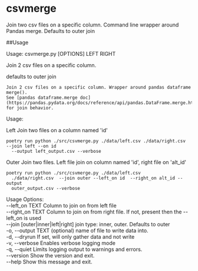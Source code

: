 # csvmerge

Join two csv files on a specific column.  Command line wrapper around Pandas merge. 
  Defaults to outer join
    
##Usage

Usage: csvmerge.py [OPTIONS] LEFT RIGHT

   Join 2 csv files on a specific column.

   defaults to outer join

    Join 2 csv files on a specific column. Wrapper around pandas dataframe merge().
    See [pandas dataframe.merge doc](https://pandas.pydata.org/docs/reference/api/pandas.DataFrame.merge.html) for join behavior.


   Usage:

  Left Join two files on a column named 'id' 
  
```
poetry run python ./src/csvmerge.py ./data/left.csv ./data/right.csv  --join left --on id
  --output left_output.csv --verbose
```

  Outer Join two files.   Left file join on column named 'id', right file on
  'alt_id' 
  
```
poetry run python ./src/csvmerge.py ./data/left.csv
  ./data/right.csv  --join outer --left_on id  --right_on alt_id --output
  outer_output.csv --verbose
  ```



Usage Options: <br>
  --left_on TEXT                  Column to join on from left file <br>
  --right_on TEXT                 Column to join on from right file.  If not,
                                  present then the --left_on is used <br>
  --join [outer|inner|left|right]
                                  join type: inner, outer.   Defaults to outer <br>
  -o, --output TEXT               (optional) name of file to write data into.<br>
  -d, --dryrun                    If set, will only gather data and not write<br>
  -v, --verbose                   Enables verbose logging mode<br>
  -q, --quiet                     Limits logging output to warnings and
                                  errors.<br>
  --version                       Show the version and exit. <br>
  --help                          Show this message and exit.<br>

